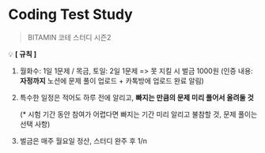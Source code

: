 # Coding Test Study

> BITAMIN 코테 스터디 시즌2

💡 **[ 규칙 ]**

1. 월화수: 1일 1문제 / 목금, 토일: 2일 1문제 => 못 지킬 시 벌금 1000원
    (인증 내용: **자정까지** 노션에 문제 풀이 업로드 + 카톡방에 업로드 완료 알림)
2. 특수한 일정은 적어도 하루 전에 알리고, **빠지는 만큼의 문제 미리 풀어서 올려둘 것**
    
    (* 시험 기간 동안 참여가 어렵다면 빠지는 기간 미리 알리고 불참할 것, 문제 풀이는 선택 사항)
    
3. 벌금은 매주 월요일 정산, 스터디 완주 후 1/n
